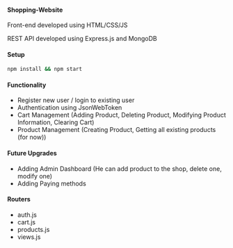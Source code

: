 #### Shopping-Website
Front-end developed using HTML/CSS/JS

REST API developed using Express.js and MongoDB

#### Setup

```bash
npm install && npm start
```

#### Functionality
- Register new user / login to existing user
- Authentication using JsonWebToken
- Cart Management (Adding Product, Deleting Product, Modifying Product Information, Clearing Cart)
- Product Management (Creating Product, Getting all existing products (for now))

#### Future Upgrades
- Adding Admin Dashboard (He can add product to the shop, delete one, modify one)
- Adding Paying methods

#### Routers

- auth.js
- cart.js
- products.js
- views.js
